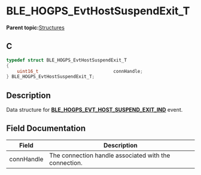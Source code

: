 # BLE\_HOGPS\_EvtHostSuspendExit\_T

**Parent topic:**[Structures](GUID-D9903AE5-6718-4899-A401-83925D74C336.md)

## C

```c
typedef struct BLE_HOGPS_EvtHostSuspendExit_T
{
    uint16_t                            connHandle;
} BLE_HOGPS_EvtHostSuspendExit_T;
```

## Description

Data structure for **[BLE\_HOGPS\_EVT\_HOST\_SUSPEND\_EXIT\_IND](GUID-FD46DA44-7917-4D0D-B093-1B426A48DF54.md)** event.

## Field Documentation

|Field|Description|
|-----|-----------|
|connHandle|The connection handle associated with the connection.|

